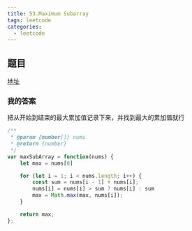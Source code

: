 ```yaml
---
title: 53.Maximum Subarray
tags: leetcode
categories:
  - leetcode
---
```


## 题目

[地址](https://leetcode.com/problems/maximum-subarray/description/)

### 我的答案

把从开始到结束的最大累加值记录下来，并找到最大的累加值就行

```js
/**
 * @param {number[]} nums
 * @return {number}
 */
var maxSubArray = function(nums) {
    let max = nums[0]

    for (let i = 1; i < nums.length; i++) {
        const sum = nums[i - 1] + nums[i];
        nums[i] = nums[i] > sum ? nums[i] : sum
        max = Math.max(max, nums[i]);
    }

    return max;
};
```